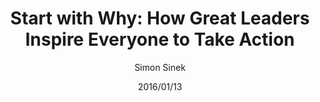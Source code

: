 ---
date: "2016/01/13"
title: "Start with Why: How Great Leaders Inspire Everyone to Take Action"
author: "Simon Sinek"
category: "Mindset"
cover: "./images/start_with_why.jpg"
link: "https://a.co/d/0e6DwYGB"
status: "completed"
---